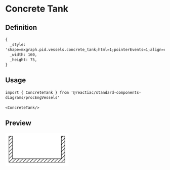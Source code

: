 # Concrete Tank

## Definition

```
{
  _style: 'shape=mxgraph.pid.vessels.concrete_tank;html=1;pointerEvents=1;align=center;verticalLabelPosition=bottom;verticalAlign=top;dashed=0;',
  _width: 160,
  _height: 75,
}
```

## Usage

```
import { ConcreteTank } from '@reactiac/standard-components-diagrams/procEngVessels'

<ConcreteTank/>
```

## Preview

<img src="./concrete-tank.png" width="200"/>
